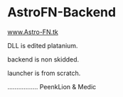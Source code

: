 # AstroFN-Backend
www.Astro-FN.tk

DLL is edited platanium.

backend is non skidded.

launcher is from scratch.

.................
PeenkLion & Medic
